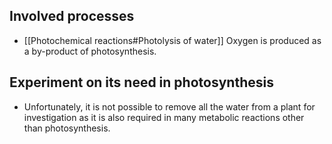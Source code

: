 ## Involved processes
- [[Photochemical reactions#Photolysis of water]]
  Oxygen is produced as a by-product of photosynthesis.

## Experiment on its need in photosynthesis
- Unfortunately, it is not possible to remove all the water from a plant for investigation as it is also required in many metabolic reactions other than photosynthesis.
